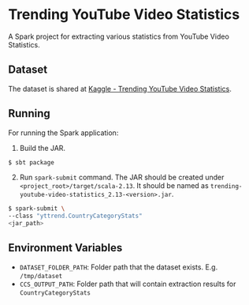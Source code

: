 # Trending YouTube Video Statistics
A Spark project for extracting various statistics from YouTube Video Statistics.

## Dataset
The dataset is shared at [Kaggle - Trending YouTube Video Statistics](https://www.kaggle.com/datasnaek/youtube-new).

## Running
For running the Spark application:
1. Build the JAR.
```bash
$ sbt package
```
2. Run `spark-submit` command. The JAR should be created under `<project_root>/target/scala-2.13`.
It should be named as `trending-youtube-video-statistics_2.13-<version>.jar`.
```bash
$ spark-submit \
--class "yttrend.CountryCategoryStats"
<jar_path> 
```

## Environment Variables
- `DATASET_FOLDER_PATH`: Folder path that the dataset exists. E.g. `/tmp/dataset`
- `CCS_OUTPUT_PATH`: Folder path that will contain extraction results for `CountryCategoryStats`